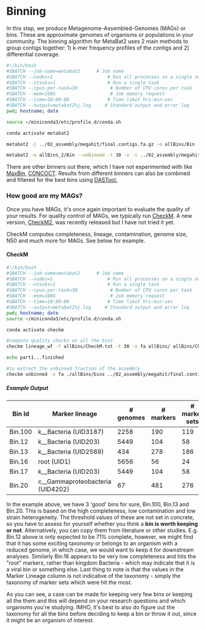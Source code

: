 # Binning

In this step, we produce Metagenome-Assembled-Genomes (MAGs) or bins. These are approximate genomes of organisms or populations in your community. The binning algorithm for MetaBat2 uses 2 main methods to group contigs together: 1) k-mer frequency profiles of the contigs and 2) differential coverage. 

```sh
#!/bin/bash
#SBATCH --job-name=metabat2      # Job name
#SBATCH --nodes=1                    # Run all processes on a single node
#SBATCH --ntasks=1                   # Run a single task
#SBATCH --cpus-per-task=30            # Number of CPU cores per task
#SBATCH --mem=100G                    # Job memory request
#SBATCH --time=10:00:00              # Time limit hrs:min:sec
#SBATCH --output=metabat2%j.log     # Standard output and error log
pwd; hostname; date

source ~/miniconda3/etc/profile.d/conda.sh

conda activate metabat2

metabat2 -i ../02_assembly/megahit/final.contigs.fa.gz -o allBins/Bin -a ../03_mapping/depth.txt --unbinned -t 30 -v

metabat2 -o allBins_2/Bin --unbinned -t 30 -v -i ../02_assembly/megahit/final.contigs.fa.gz ../03_mapping/*.bam

```

There are other binners out there, which I have not experimented with like [MaxBin](https://microbiomejournal.biomedcentral.com/articles/10.1186/2049-2618-2-26), [CONCOCT](https://concoct.readthedocs.io/en/latest/). Results from different binners can also be combined and filtered for the best bins using [DASTool.](https://github.com/cmks/DAS_Tool)

### **How good are my MAGs?**

Once you have MAGs, it's once again important to evaluate the quality of your results. For quality control of MAGs, we typically run [CheckM](https://github.com/Ecogenomics/CheckM/wiki). A new version, [CheckM2](https://github.com/chklovski/CheckM2), was recently released but I have not tried it yet. 

CheckM computes completeness, lineage, contamination, genome size, N50 and much more for MAGs. See below for example.

#### CheckM

```sh
#!/bin/bash
#SBATCH --job-name=metabat2      # Job name
#SBATCH --nodes=1                    # Run all processes on a single node
#SBATCH --ntasks=1                   # Run a single task
#SBATCH --cpus-per-task=30            # Number of CPU cores per task
#SBATCH --mem=100G                    # Job memory request
#SBATCH --time=10:00:00              # Time limit hrs:min:sec
#SBATCH --output=metabat2%j.log     # Standard output and error log
pwd; hostname; date
source ~/miniconda3/etc/profile.d/conda.sh

conda activate checkm

#compute quality checks on all the bins
checkm lineage_wf -f allBins/CheckM.txt -t 30 -x fa allBins/ allBins/Checkm

echo part1...finished

#to extract the unbinned fraction of the assembly
checkm unbinned -x fa ./allBins/bins ../02_assembly/megahit/final.contigs.fa ./allBins/bins/unbinned.fa unbinned_stats.tsv
```

##### Example Output

| Bin Id  | Marker lineage                   | # genomes | # markers | # marker sets | 0    | 1    | 2    | 3    | 4    | 5+   | Completeness | Contamination | Strain heterogeneity |
| ------- | -------------------------------- | --------- | --------- | ------------- | ---- | ---- | ---- | ---- | ---- | ---- | ------------ | ------------- | -------------------- |
| Bin.100 | k__Bacteria (UID3187)            | 2258      | 190       | 119           | 19   | 168  | 3    | 0    | 0    | 0    | 92.71        | 1.85          | 0                    |
| Bin.12  | k__Bacteria (UID203)             | 5449      | 104       | 58            | 22   | 82   | 0    | 0    | 0    | 0    | 71.08        | 0             | 0                    |
| Bin.13  | k__Bacteria (UID2569)            | 434       | 278       | 186           | 8    | 270  | 0    | 0    | 0    | 0    | 96.24        | 0             | 0                    |
| Bin.16  | root (UID1)                      | 5656      | 56        | 24            | 55   | 1    | 0    | 0    | 0    | 0    | 4.17         | 0             | 0                    |
| Bin.17  | k__Bacteria (UID203)             | 5449      | 104       | 58            | 8    | 62   | 26   | 8    | 0    | 0    | 86.21        | 18.34         | 52                   |
| Bin.20  | c__Gammaproteobacteria (UID4202) | 67        | 481       | 276           | 25   | 454  | 2    | 0    | 0    | 0    | 97.48        | 0.48          | 0                    |

In the example above, we have 3 'good' bins for sure, Bin.100, Bin.13 and Bin.20. This is based on the high completeness, low contamination and low strain heterogeneity. The threshold values of these are not set in concrete, so you have to assess for yourself whether you think a **bin is worth keeping or not**. Alternatively, you can copy them from literature or other studies. E.g. Bin.12 above is only expected to be 71% complete, however, we might find that it has some exciting taxonomy or belongs to an organism with a reduced genome, in which case, we would want to keep it for downstream analyses. Similarly Bin.16 appears to be very low completeness and hits the "root" markers, rather than kingdom Bacteria - which may indicate that it is a viral bin or something else. Last thing to note is that the values in the Marker Lineage column is not indicative of the taxonomy - simply the taxonomy of marker sets which were hit the most. 

As you can see, a case can be made for keeping very few bins or keeping all the them and this will depend on your research questions and which organisms you're studying. IMHO, it's best to also do figure out the taxonomy for all the bins before deciding to keep a bin or throw it out, since it might be an organism of interest.